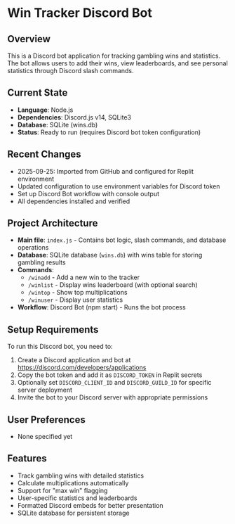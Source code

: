 # Win Tracker Discord Bot

## Overview
This is a Discord bot application for tracking gambling wins and statistics. The bot allows users to add their wins, view leaderboards, and see personal statistics through Discord slash commands.

## Current State
- **Language**: Node.js
- **Dependencies**: Discord.js v14, SQLite3
- **Database**: SQLite (wins.db)
- **Status**: Ready to run (requires Discord bot token configuration)

## Recent Changes
- 2025-09-25: Imported from GitHub and configured for Replit environment
- Updated configuration to use environment variables for Discord token
- Set up Discord Bot workflow with console output
- All dependencies installed and verified

## Project Architecture
- **Main file**: `index.js` - Contains bot logic, slash commands, and database operations
- **Database**: SQLite database (`wins.db`) with wins table for storing gambling results
- **Commands**: 
  - `/winadd` - Add a new win to the tracker
  - `/winlist` - Display wins leaderboard (with optional search)
  - `/wintop` - Show top multiplications
  - `/winuser` - Display user statistics
- **Workflow**: Discord Bot (npm start) - Runs the bot process

## Setup Requirements
To run this Discord bot, you need to:
1. Create a Discord application and bot at https://discord.com/developers/applications
2. Copy the bot token and add it as `DISCORD_TOKEN` in Replit secrets
3. Optionally set `DISCORD_CLIENT_ID` and `DISCORD_GUILD_ID` for specific server deployment
4. Invite the bot to your Discord server with appropriate permissions

## User Preferences
- None specified yet

## Features
- Track gambling wins with detailed statistics
- Calculate multiplications automatically
- Support for "max win" flagging
- User-specific statistics and leaderboards
- Formatted Discord embeds for better presentation
- SQLite database for persistent storage